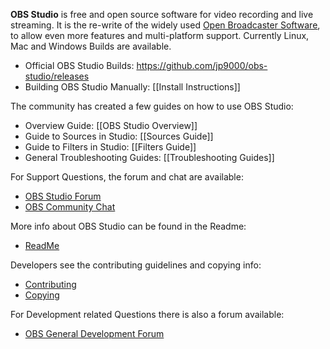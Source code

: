 **OBS Studio** is free and open source software for video recording and live streaming. 
It is the re-write of the widely used [Open Broadcaster Software](https://obsproject.com/), to allow even more features and multi-platform support. Currently Linux, Mac and Windows Builds are available.

* Official OBS Studio Builds: https://github.com/jp9000/obs-studio/releases
* Building OBS Studio Manually: [[Install Instructions]]

The community has created a few guides on how to use OBS Studio:
* Overview Guide: [[OBS Studio Overview]]
* Guide to Sources in Studio: [[Sources Guide]]
* Guide to Filters in Studio: [[Filters Guide]]
* General Troubleshooting Guides: [[Troubleshooting Guides]]

For Support Questions, the forum and chat are available:  
* [OBS Studio Forum](https://obsproject.com/forum/categories/obs-multiplatform-support.30/)  
* [OBS Community Chat](https://obsproject.com/chat)

More info about OBS Studio can be found in the Readme:
* [ReadMe](https://github.com/jp9000/obs-studio/blob/master/README.rst)

Developers see the contributing guidelines and copying info:
* [Contributing](https://github.com/jp9000/obs-studio/blob/master/CONTRIBUTING.rst)
* [Copying](https://github.com/jp9000/obs-studio/blob/master/COPYING)

For Development related Questions there is also a forum available:  
* [OBS General Development Forum](https://obsproject.com/forum/list/general-development.21/)
